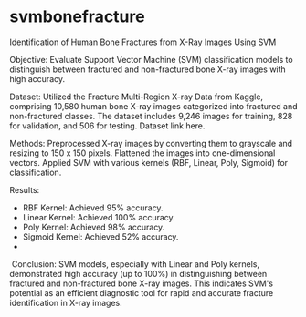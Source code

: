 # svmbonefracture
Identification of Human Bone Fractures from X-Ray Images Using SVM


Objective: 
Evaluate Support Vector Machine (SVM) classification models to distinguish between fractured and non-fractured bone X-ray images with high accuracy.

Dataset: 
Utilized the Fracture Multi-Region X-ray Data from Kaggle, comprising 10,580 human bone X-ray images categorized into fractured and non-fractured classes. The dataset includes 9,246 images for training, 828 for validation, and 506 for testing. Dataset link here.

Methods: 
Preprocessed X-ray images by converting them to grayscale and resizing to 150 x 150 pixels. Flattened the images into one-dimensional vectors. Applied SVM with various kernels (RBF, Linear, Poly, Sigmoid) for classification.

Results: 
- RBF Kernel: Achieved 95% accuracy.
- Linear Kernel: Achieved 100% accuracy.
- Poly Kernel: Achieved 98% accuracy.
- Sigmoid Kernel: Achieved 52% accuracy.
- 
 Conclusion: SVM models, especially with Linear and Poly kernels, demonstrated high accuracy (up to 100%) in distinguishing between fractured and non-fractured bone X-ray images. This indicates SVM's potential as an efficient diagnostic tool for rapid and accurate fracture identification in X-ray images.
